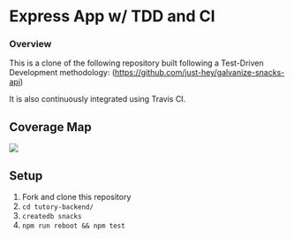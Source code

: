 # Express App w/ TDD and CI

### Overview

This is a clone of the following repository built following a Test-Driven Development methodology:
(https://github.com/just-hey/galvanize-snacks-api)

It is also continuously integrated using Travis CI.

## Coverage Map

![](https://i.imgur.com/gilXjxy.png)

## Setup
1. Fork and clone this repository
1. `cd tutory-backend/`
1. `createdb snacks`
1. `npm run reboot && npm test`
